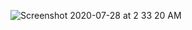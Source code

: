 <!--### Hi there..Welcome to my GitHub👋-->


![Screenshot 2020-07-28 at 2 33 20 AM](https://user-images.githubusercontent.com/37113163/88592137-1fb91700-d07b-11ea-8a0e-2395594dbd43.png)

<!--
**rasleen298/rasleen298** is a ✨ _special_ ✨ repository because its `README.md` (this file) appears on your GitHub profile.

Here are some ideas to get you started:

- 🔭 I’m currently working on ...
- 🌱 I’m currently learning ...
- 👯 I’m looking to collaborate on ...
- 🤔 I’m looking for help with ...
- 💬 Ask me about ...
- 📫 How to reach me: ...
- 😄 Pronouns: ...
- ⚡ Fun fact: ...
-->
